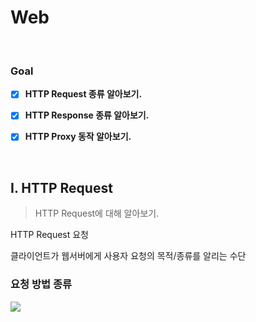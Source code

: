 

# Web

​      

  

### **Goal**

- [x] **HTTP Request  종류 알아보기.**
- [x] **HTTP Response 종류 알아보기.**
- [x] **HTTP Proxy 동작 알아보기.**

  

​     

## I. HTTP Request

> HTTP Request에 대해 알아보기.

   

HTTP Request 요청



클라이언트가 웹서버에게 사용자 요청의 목적/종류를 알리는 수단





### 요청 방법 종류



![](https://t1.daumcdn.net/cfile/tistory/9935CE375AE7330A15)

